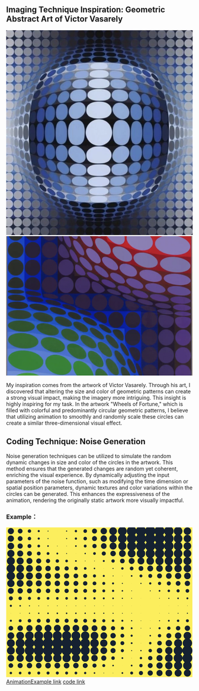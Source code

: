 ## Imaging Technique Inspiration: Geometric Abstract Art of Victor Vasarely
![Kezdi-Ga](readmeImages/1.png)
![Vega](readmeImages/2.png)

My inspiration comes from the artwork of Victor Vasarely. Through his art, I discovered that altering the size and color of geometric patterns can create a strong visual impact, making the imagery more intriguing. This insight is highly inspiring for my task. In the artwork "Wheels of Fortune," which is filled with colorful and predominantly circular geometric patterns, I believe that utilizing animation to smoothly and randomly scale these circles can create a similar three-dimensional visual effect.

## Coding Technique: Noise Generation
Noise generation techniques can be utilized to simulate the random dynamic changes in size and color of the circles in the artwork. This method ensures that the generated changes are random yet coherent, enriching the visual experience. By dynamically adjusting the input parameters of the noise function, such as modifying the time dimension or spatial position parameters, dynamic textures and color variations within the circles can be generated. This enhances the expressiveness of the animation, rendering the originally static artwork more visually impactful.
### Example：
![3](readmeImages/3.png)
[AnimationExample link](https://williamngan.github.io/react-pts-canvas-examples/build/)
[code link](https://github.com/williamngan/react-pts-canvas-examples/blob/d1d1a6acfcdd4bea777785ac4eb811a45c586069/example/src/PtsExamples.jsx#L60)


